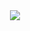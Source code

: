 <div align='center'>
<img src='https://cdn.discordapp.com/attachments/821527550723096577/923355929985028136/ye.gif'>
</div>
